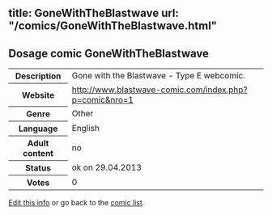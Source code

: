 title: GoneWithTheBlastwave
url: "/comics/GoneWithTheBlastwave.html"
---
Dosage comic GoneWithTheBlastwave
-----------------------------------------

<p id="msg"></p>
<script type="text/javascript">
if (window.location.search === '?edit_info_mail=sent_ok') {
  var elem = document.getElementById("msg");
  elem.innerHTML = 'Edited information sucessfully sent.';
  elem.className = 'ok';
}
</script>
<table class="comicinfo">
<tr>
<th>Description</th><td>Gone with the Blastwave - Type E webcomic.</td>
</tr>
<tr>
<th>Website</th><td><a href="http://www.blastwave-comic.com/index.php?p=comic&amp;nro=1">http://www.blastwave-comic.com/index.php?p=comic&amp;nro=1</a></td>
</tr>
<tr>
<th>Genre</th><td>Other</td>
</tr>
<tr>
<th>Language</th><td>English</td>
</tr>
<tr>
<th>Adult content</th><td>no</td>
</tr>
<tr>
<th>Status</th><td>ok on 29.04.2013</td>
</tr>
<tr>
<th>Votes</th><td>0</td>
</tr>
</table>

[Edit this info](GoneWithTheBlastwave_edit.html) or go back to the [comic list](../comic-index.html).
